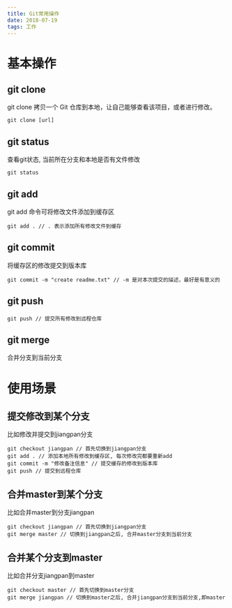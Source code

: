```yaml
---
title: Git常用操作
date: 2018-07-19
tags: 工作
---
```



<!-- more -->

# 基本操作

## git clone

git clone 拷贝一个 Git 仓库到本地，让自己能够查看该项目，或者进行修改。
```
git clone [url]
```

## git status

查看git状态, 当前所在分支和本地是否有文件修改
```
git status
```

## git add

git add 命令可将修改文件添加到缓存区
```
git add . // . 表示添加所有修改文件到缓存
```

## git commit 

将缓存区的修改提交到版本库
```
git commit -m "create readme.txt" // -m 是对本次提交的描述，最好是有意义的
```

## git push

```
git push // 提交所有修改到远程仓库
```

## git merge

合并分支到当前分支

# 使用场景

## 提交修改到某个分支

比如修改并提交到jiangpan分支
```
git checkout jiangpan // 首先切换到jiangpan分支
git add . // 添加本地所有修改到缓存区, 每次修改完都要重新add
git commit -m "修改备注信息" // 提交缓存的修改到版本库
git push // 提交到远程仓库
```

## 合并master到某个分支

比如合并master到分支jiangpan
```
git checkout jiangpan // 首先切换到jiangpan分支
git merge master // 切换到jiangpan之后, 合并master分支到当前分支
```

## 合并某个分支到master

比如合并分支jiangpan到master
```
git checkout master // 首先切换到master分支
git merge jiangpan // 切换到master之后, 合并jiangpan分支到当前分支,即master
```
